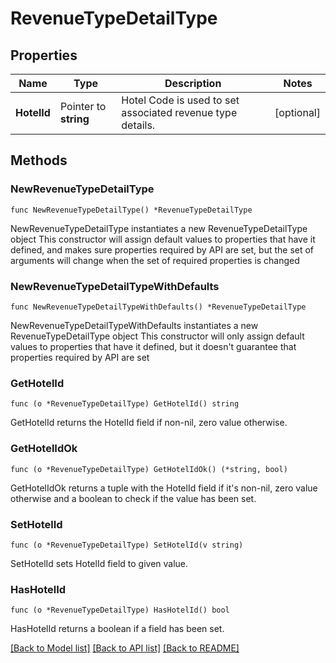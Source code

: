 # RevenueTypeDetailType

## Properties

Name | Type | Description | Notes
------------ | ------------- | ------------- | -------------
**HotelId** | Pointer to **string** | Hotel Code is used to set associated revenue type details. | [optional] 

## Methods

### NewRevenueTypeDetailType

`func NewRevenueTypeDetailType() *RevenueTypeDetailType`

NewRevenueTypeDetailType instantiates a new RevenueTypeDetailType object
This constructor will assign default values to properties that have it defined,
and makes sure properties required by API are set, but the set of arguments
will change when the set of required properties is changed

### NewRevenueTypeDetailTypeWithDefaults

`func NewRevenueTypeDetailTypeWithDefaults() *RevenueTypeDetailType`

NewRevenueTypeDetailTypeWithDefaults instantiates a new RevenueTypeDetailType object
This constructor will only assign default values to properties that have it defined,
but it doesn't guarantee that properties required by API are set

### GetHotelId

`func (o *RevenueTypeDetailType) GetHotelId() string`

GetHotelId returns the HotelId field if non-nil, zero value otherwise.

### GetHotelIdOk

`func (o *RevenueTypeDetailType) GetHotelIdOk() (*string, bool)`

GetHotelIdOk returns a tuple with the HotelId field if it's non-nil, zero value otherwise
and a boolean to check if the value has been set.

### SetHotelId

`func (o *RevenueTypeDetailType) SetHotelId(v string)`

SetHotelId sets HotelId field to given value.

### HasHotelId

`func (o *RevenueTypeDetailType) HasHotelId() bool`

HasHotelId returns a boolean if a field has been set.


[[Back to Model list]](../README.md#documentation-for-models) [[Back to API list]](../README.md#documentation-for-api-endpoints) [[Back to README]](../README.md)


